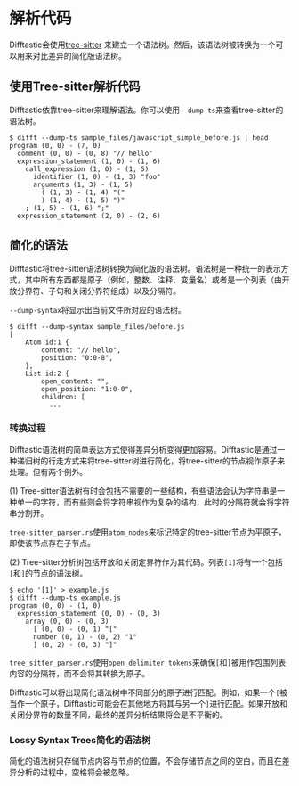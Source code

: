 # 解析代码

Difftastic会使用[tree-sitter](https://tree-sitter.github.io/tree-sitter/) 来建立一个语法树。然后，该语法树被转换为一个可以用来对比差异的简化版语法树。

## 使用Tree-sitter解析代码

Difftastic依靠tree-sitter来理解语法。你可以使用`--dump-ts`来查看tree-sitter的语法树。

```
$ difft --dump-ts sample_files/javascript_simple_before.js | head
program (0, 0) - (7, 0)
  comment (0, 0) - (0, 8) "// hello"
  expression_statement (1, 0) - (1, 6)
    call_expression (1, 0) - (1, 5)
      identifier (1, 0) - (1, 3) "foo"
      arguments (1, 3) - (1, 5)
        ( (1, 3) - (1, 4) "("
        ) (1, 4) - (1, 5) ")"
    ; (1, 5) - (1, 6) ";"
  expression_statement (2, 0) - (2, 6)
```

## 简化的语法

Difftastic将tree-sitter语法树转换为简化版的语法树。语法树是一种统一的表示方式，其中所有东西都是原子（例如，整数、注释、变量名）或者是一个列表（由开放分界符、子句和关闭分界符组成）以及分隔符。

`--dump-syntax`将显示出当前文件所对应的语法树。

```
$ difft --dump-syntax sample_files/before.js
[
    Atom id:1 {
        content: "// hello",
        position: "0:0-8",
    },
    List id:2 {
        open_content: "",
        open_position: "1:0-0",
        children: [
          ...
```

### 转换过程

Difftastic语法树的简单表达方式使得差异分析变得更加容易。Difftastic是通过一种递归树的行走方式来将tree-sitter树进行简化，将tree-sitter的节点视作原子来处理。但有两个例外。

(1) Tree-sitter语法树有时会包括不需要的一些结构，有些语法会认为字符串是一种单一的字符，而有些则会将字符串视作为复杂的结构，此时的分隔符就会将字符串分割开。

`tree-sitter_parser.rs`使用`atom_nodes`来标记特定的tree-sitter节点为平原子，即使该节点存在子节点。

(2) Tree-sitter分析树包括开放和关闭定界符作为其代码。列表`[1]`将有一个包括`[`和`]`的节点的语法树。

```
$ echo '[1]' > example.js
$ difft --dump-ts example.js
program (0, 0) - (1, 0)
  expression_statement (0, 0) - (0, 3)
    array (0, 0) - (0, 3)
      [ (0, 0) - (0, 1) "["
      number (0, 1) - (0, 2) "1"
      ] (0, 2) - (0, 3) "]"
```

`tree_sitter_parser.rs`使用`open_delimiter_tokens`来确保`[`和`]`被用作包围列表内容的分隔符，而不会将其转换为原子。

Difftastic可以将出现简化语法树中不同部分的原子进行匹配。例如，如果一个`[`被当作一个原子，Difftastic可能会在其他地方将其与另一个`]`进行匹配。如果开放和关闭分界符的数量不同，最终的差异分析结果将会是不平衡的。

### Lossy Syntax Trees简化的语法树

简化的语法树只存储节点内容与节点的位置，不会存储节点之间的空白，而且在差异分析的过程中，空格将会被忽略。
